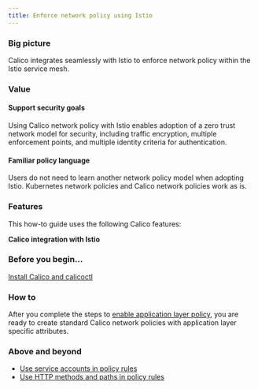 ```yaml
---
title: Enforce network policy using Istio
---
```


### Big picture

Calico integrates seamlessly with Istio to enforce network policy within the Istio service mesh.

### Value

#### Support security goals

Using Calico network policy with Istio enables adoption of a zero trust network model for security, including traffic encryption, multiple enforcement points, and multiple identity criteria for authentication.

#### Familiar policy language

Users do not need to learn another network policy model when adopting Istio. Kubernetes network policies and Calico network policies work as is.

### Features

This how-to guide uses the following Calico features:

**Calico integration with Istio**

### Before you begin...

[Install Calico and calicoctl]({{site.baseurl}}/{{page.version}}/getting-started/kubernetes/)

### How to

After you complete the steps to [enable application layer policy]({{site.baseurl}}/{{page.version}}/getting-started/kubernetes/installation/app-layer-policy), you are ready to create standard Calico network policies with application layer specific attributes.

### Above and beyond

- [Use service accounts in policy rules]({{site.baseurl}}/{{page.version}}/security/service-accounts)
- [Use HTTP methods and paths in policy rules]({{site.baseurl}}/{{page.version}}/security/http-methods)
